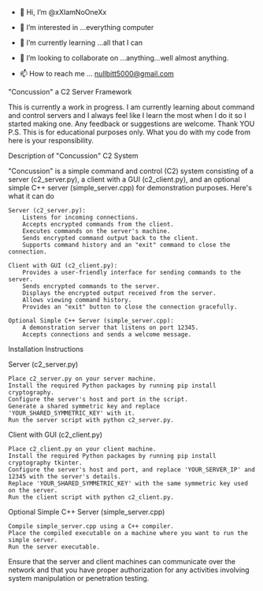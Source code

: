 - 👋 Hi, I’m @xXIamNoOneXx
- 👀 I’m interested in ...everything computer
- 🌱 I’m currently learning ...all that I can
- 💞️ I’m looking to collaborate on ...anything...well almost anything.
  
- 📫 How to reach me ... nullbitt5000@gmail.com

"Concussion" a C2 Server Framework

This is currently a work in progress. I am currently learning about command and control servers and I always feel like I learn the most when I do it so I started making one. Any feedback or suggestions are welcome. Thank YOU
P.S. This is for educational purposes only. What you do with my code from here is your responsibility.

Description of "Concussion" C2 System

"Concussion" is a simple command and control (C2) system consisting of a server (c2_server.py), a client with a GUI (c2_client.py), and an optional simple C++ server (simple_server.cpp) for demonstration purposes. Here's what it can do

    Server (c2_server.py):
        Listens for incoming connections.
        Accepts encrypted commands from the client.
        Executes commands on the server's machine.
        Sends encrypted command output back to the client.
        Supports command history and an "exit" command to close the connection.

    Client with GUI (c2_client.py):
        Provides a user-friendly interface for sending commands to the server.
        Sends encrypted commands to the server.
        Displays the encrypted output received from the server.
        Allows viewing command history.
        Provides an "exit" button to close the connection gracefully.

    Optional Simple C++ Server (simple_server.cpp):
        A demonstration server that listens on port 12345.
        Accepts connections and sends a welcome message.

Installation Instructions

Server (c2_server.py)

    Place c2_server.py on your server machine.
    Install the required Python packages by running pip install cryptography.
    Configure the server's host and port in the script.
    Generate a shared symmetric key and replace 'YOUR_SHARED_SYMMETRIC_KEY' with it.
    Run the server script with python c2_server.py.

Client with GUI (c2_client.py)

    Place c2_client.py on your client machine.
    Install the required Python packages by running pip install cryptography tkinter.
    Configure the server's host and port, and replace 'YOUR_SERVER_IP' and 12345 with the server's details.
    Replace 'YOUR_SHARED_SYMMETRIC_KEY' with the same symmetric key used on the server.
    Run the client script with python c2_client.py.

Optional Simple C++ Server (simple_server.cpp)

    Compile simple_server.cpp using a C++ compiler.
    Place the compiled executable on a machine where you want to run the simple server.
    Run the server executable.

Ensure that the server and client machines can communicate over the network and that you have proper authorization for any activities involving system manipulation or penetration testing.
